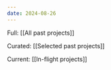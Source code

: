 ```yaml
---
date: 2024-08-26
---
```


Full: [[All past projects]]

Curated: [[Selected past projects]]

Current: [[In-flight projects]]
